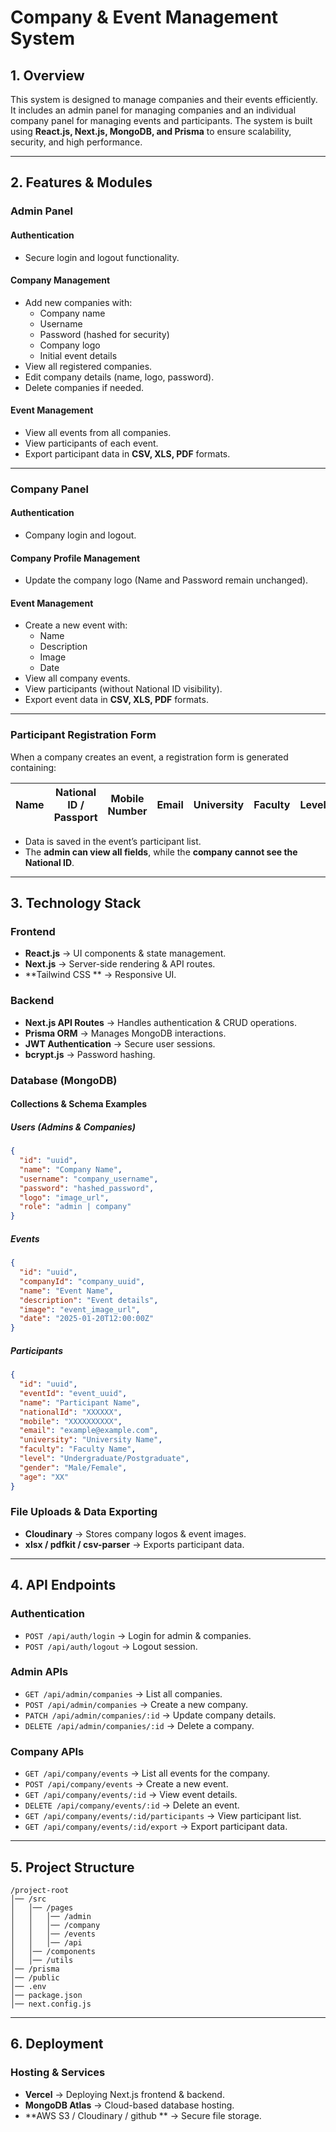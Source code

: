 # Company & Event Management System

## 1. Overview
This system is designed to manage companies and their events efficiently. It includes an admin panel for managing companies and an individual company panel for managing events and participants. The system is built using **React.js, Next.js, MongoDB, and Prisma** to ensure scalability, security, and high performance.

---
## 2. Features & Modules

### **Admin Panel**
#### **Authentication**
- Secure login and logout functionality.

#### **Company Management**
- Add new companies with:
  - Company name
  - Username
  - Password (hashed for security)
  - Company logo
  - Initial event details
- View all registered companies.
- Edit company details (name, logo, password).
- Delete companies if needed.

#### **Event Management**
- View all events from all companies.
- View participants of each event.
- Export participant data in **CSV, XLS, PDF** formats.

---
### **Company Panel**
#### **Authentication**
- Company login and logout.

#### **Company Profile Management**
- Update the company logo (Name and Password remain unchanged).

#### **Event Management**
- Create a new event with:
  - Name
  - Description
  - Image
  - Date
- View all company events.
- View participants (without National ID visibility).
- Export event data in **CSV, XLS, PDF** formats.

---
### **Participant Registration Form**
When a company creates an event, a registration form is generated containing:

| Name | National ID / Passport | Mobile Number | Email | University | Faculty | Level | Gender | Age |
|------|-----------------------|---------------|-------|------------|---------|-------|--------|-----|

- Data is saved in the event’s participant list.
- The **admin can view all fields**, while the **company cannot see the National ID**.

---
## 3. Technology Stack

### **Frontend**
- **React.js** → UI components & state management.
- **Next.js** → Server-side rendering & API routes.
- **Tailwind CSS ** → Responsive UI.

### **Backend**
- **Next.js API Routes** → Handles authentication & CRUD operations.
- **Prisma ORM** → Manages MongoDB interactions.
- **JWT Authentication** → Secure user sessions.
- **bcrypt.js** → Password hashing.

### **Database (MongoDB)**
#### **Collections & Schema Examples**
##### **Users (Admins & Companies)**
```json
{
  "id": "uuid",
  "name": "Company Name",
  "username": "company_username",
  "password": "hashed_password",
  "logo": "image_url",
  "role": "admin | company"
}
```
##### **Events**
```json
{
  "id": "uuid",
  "companyId": "company_uuid",
  "name": "Event Name",
  "description": "Event details",
  "image": "event_image_url",
  "date": "2025-01-20T12:00:00Z"
}
```
##### **Participants**
```json
{
  "id": "uuid",
  "eventId": "event_uuid",
  "name": "Participant Name",
  "nationalId": "XXXXXX",
  "mobile": "XXXXXXXXXX",
  "email": "example@example.com",
  "university": "University Name",
  "faculty": "Faculty Name",
  "level": "Undergraduate/Postgraduate",
  "gender": "Male/Female",
  "age": "XX"
}
```

### **File Uploads & Data Exporting**
- **Cloudinary** → Stores company logos & event images.
- **xlsx / pdfkit / csv-parser** → Exports participant data.

---
## 4. API Endpoints
### **Authentication**
- `POST /api/auth/login` → Login for admin & companies.
- `POST /api/auth/logout` → Logout session.

### **Admin APIs**
- `GET /api/admin/companies` → List all companies.
- `POST /api/admin/companies` → Create a new company.
- `PATCH /api/admin/companies/:id` → Update company details.
- `DELETE /api/admin/companies/:id` → Delete a company.

### **Company APIs**
- `GET /api/company/events` → List all events for the company.
- `POST /api/company/events` → Create a new event.
- `GET /api/company/events/:id` → View event details.
- `DELETE /api/company/events/:id` → Delete an event.
- `GET /api/company/events/:id/participants` → View participant list.
- `GET /api/company/events/:id/export` → Export participant data.

---
## 5. Project Structure
```
/project-root
│── /src
│   │── /pages
│   │   │── /admin
│   │   │── /company
│   │   │── /events
│   │   │── /api
│   │── /components
│   │── /utils
│── /prisma
│── /public
│── .env
│── package.json
│── next.config.js
```

---
## 6. Deployment
### **Hosting & Services**
- **Vercel** → Deploying Next.js frontend & backend.
- **MongoDB Atlas** → Cloud-based database hosting.
- **AWS S3 / Cloudinary / github ** → Secure file storage.



